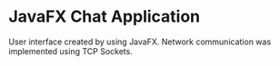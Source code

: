 # JavaFX Chat Application

User interface created by using JavaFX. Network communication was implemented using TCP Sockets.
